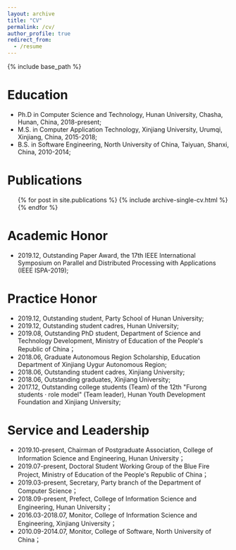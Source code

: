 ```yaml
---
layout: archive
title: "CV"
permalink: /cv/
author_profile: true
redirect_from:
  - /resume
---
```


{% include base_path %}

Education
======
* Ph.D in Computer Science and Technology, Hunan University, Chasha, Hunan, China, 2018-present;
* M.S. in Computer Application Technology, Xinjiang University, Urumqi, Xinjiang, China, 2015-2018;
* B.S. in Software Engineering, North University of China, Taiyuan, Shanxi, China, 2010-2014;

Publications
======
  <ul>{% for post in site.publications %}
    {% include archive-single-cv.html %}
  {% endfor %}</ul>

<!--
Talks
======
   <ul>{% for post in site.talks %}
     {% include archive-single-talk-cv.html %}
   {% endfor %}</ul>
-->

<!--
Teaching
======
  <ul>{% for post in site.teaching %}
    {% include archive-single-cv.html %}
  {% endfor %}</ul>
-->

Academic Honor
======
* 2019.12, Outstanding Paper Award, the 17th IEEE International Symposium on Parallel and Distributed Processing with Applications (IEEE ISPA-2019);

Practice Honor
======
* 2019.12, Outstanding student, Party School of Hunan University;
* 2019.12, Outstanding student cadres, Hunan University;
* 2019.08, Outstanding PhD student, Department of Science and Technology Development, Ministry of Education of the People's Republic of China；
* 2018.06, Graduate Autonomous Region Scholarship, Education Department of Xinjiang Uygur Autonomous Region;
* 2018.06, Outstanding student cadres, Xinjiang University;
* 2018.06, Outstanding graduates, Xinjiang University;
* 2017.12, Outstanding college students (Team) of the 12th "Furong students · role model" (Team leader), Hunan Youth Development Foundation and Xinjiang University;

Service and Leadership
======
* 2019.10-present, Chairman of Postgraduate Association, College of Information Science and Engineering, Hunan University；
* 2019.07-present, Doctoral Student Working Group of the Blue Fire Project, Ministry of Education of the People's Republic of China；
* 2019.03-present, Secretary, Party branch of the Department of Computer Science；
* 2018.09-present, Prefect, College of Information Science and Engineering, Hunan University；
* 2016.03-2018.07, Monitor, College of Information Science and Engineering, Xinjiang University；
* 2010.09-2014.07, Monitor, College of Software, North University of China；
